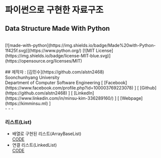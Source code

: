 파이썬으로 구현한 자료구조
================================
Data Structure Made With Python
---------------------------------


<br/>
[![made-with-python](https://img.shields.io/badge/Made%20with-Python-1f425f.svg)](https://www.python.org/)
[![MIT License](https://img.shields.io/badge/license-MIT-blue.svg)](https://opensource.org/licenses/MIT)
<br/>


<br/>
## 제작자 : [김민수](https://github.com/alstn2468)<br/>Soonchunhyang University<br/>Department of Computer Software Engineering
[ [Facebook](https://www.facebook.com/profile.php?id=100003769223078) ]
[ [Github](https://github.com/alstn2468) ]
[ [LinkedIn](https://www.linkedin.com/in/minsu-kim-336289160/) ]
[ [Webpage](https://kimminsu.ml) ]<br/>
- - -


### 리스트(List)
- 배열로 구현된 리스트(ArrayBaseList)<br/>[CODE](https://github.com/alstn2468/Python_Data_Structure/blob/master/List/ArrayBaseList.py)
- 연결 리스트(LinkedList)<br/>[CODE](https://github.com/alstn2468/Python_Data_Structure/blob/master/List/LinkedList.py)
